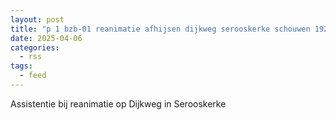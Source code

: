 ```yaml
---
layout: post
title: "p 1 bzb-01 reanimatie afhijsen dijkweg serooskerke schouwen 192859"
date: 2025-04-06
categories: 
  - rss
tags: 
  - feed
---
```


Assistentie bij reanimatie op Dijkweg in Serooskerke
